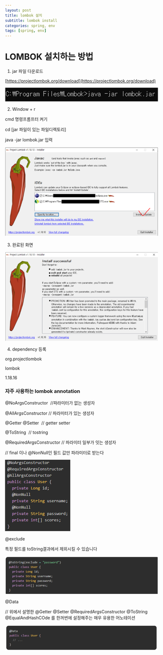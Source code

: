 ```yaml
---
layout: post
title: lombok 설치
subtitle: lombok install
categories: spring, env
tags: [spring, env]
---
```


# LOMBOK 설치하는 방법

1. jar 파일 다운로드

[https://projectlombok.org/download](https://projectlombok.org/download)

![a1.png](/assets/images/env/lombok/a1.png)

2. Window + r

cmd 명령프롬프터 켜기

cd [jar 파일이 있는 파일디렉토리]

java -jar lombok.jar 입력

![a2.png](/assets/images/env/lombok/a2.png)

3. 완료된 화면

![a3.png](/assets/images/env/lombok/a3.png)

4. dependency 등록

<dependency>

<groupId>org.projectlombok</groupId>

<artifactId>lombok</artifactId>

<version>1.18.16</version> <!--버전은 그때 맞춰서 20201018기준-->

</dependency>

### 자주 사용하는 lombok annotation

@NoArgsConstructor  //파라미터가 없는 생성자

@AllArgsConstructor // 파라미터가 있는 생성자

@Getter @Setter  // getter setter

@ToString  // tostring

@RequiredArgsConstructor // 파라미터 일부가 잇는 생성자

// final 이나 @NonNull인 필드 값만 파라미터로 받는다

![d1.png](/assets/images/env/lombok/d1.png)

@exclude

특정 필드를 toString결과에서 제외시킬 수 있습니다

![d2.png](/assets/images/env/lombok/d2.png)

@Data

// 위에서 설명한 @Getter @Setter @RequiredArgsConstructor @ToString @EqualAndHashCOde 를 한꺼번에 설정해주는 매우 유용한 어노테이션

![d3.png](/assets/images/env/lombok//d3.png)
